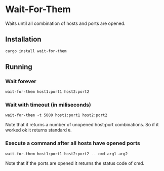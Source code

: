 # Wait-For-Them
Waits until all combination of hosts and ports are opened.

## Installation

```bash
cargo install wait-for-them
```

## Running

### Wait forever
```bash
wait-for-them host1:port1 host2:port2
```

### Wait with timeout (in miliseconds)
```
wait-for-them -t 5000 host1:port1 host2:port2
```

Note that it returns a number of unopened host:port combinations.
So if it worked ok it returns standard `0`.

### Execute a command after all hosts have opened ports
```
wait-for-them host1:port1 host2:port2 -- cmd arg1 arg2
```

Note that if the ports are opened it returns the status code of cmd.
